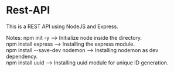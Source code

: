 # Rest-API
This is a REST API using NodeJS and Express.

Notes:
npm init -y  --> Initialize node inside the directory.\
npm install express --> Installing the express module.\
npm install --save-dev nodemon --> Installing nodemon as dev dependency.\
npm install uuid --> Installing uuid module for unique ID generation.
